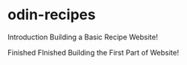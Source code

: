 # odin-recipes
Introduction
Building a Basic Recipe Website!

Finished
FInished Building the First Part of Website!
